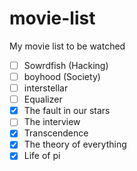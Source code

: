 movie-list
==========

My movie list to be watched

- [ ] Sowrdfish (Hacking) 
- [ ] boyhood (Society)
- [ ] interstellar
- [ ] Equalizer
- [x] The fault in our stars
- [ ] The interview
- [x] Transcendence
- [x] The theory of everything
- [x] Life of pi
